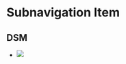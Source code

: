 <!-- @format -->

# Subnavigation Item

## DSM
* ![](https://ultimaker.invisionapp.com/dsm/ultimaker/ultimaker-com/asset/components/)
